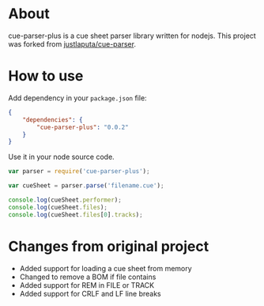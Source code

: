 About
=======
cue-parser-plus is a cue sheet parser library written for nodejs.
This project was forked from [justlaputa/cue-parser](https://github.com/justlaputa/cue-parser).

How to use
=======
Add dependency in your `package.json` file:

```json
{
	"dependencies": {
		"cue-parser-plus": "0.0.2"
	}
}
```

Use it in your node source code.

```javascript
var parser = require('cue-parser-plus');

var cueSheet = parser.parse('filename.cue');

console.log(cueSheet.performer);
console.log(cueSheet.files);
console.log(cueSheet.files[0].tracks);
```

Changes from original project
=======
- Added support for loading a cue sheet from memory
- Changed to remove a BOM if file contains
- Added support for REM in FILE or TRACK
- Added support for CRLF and LF line breaks